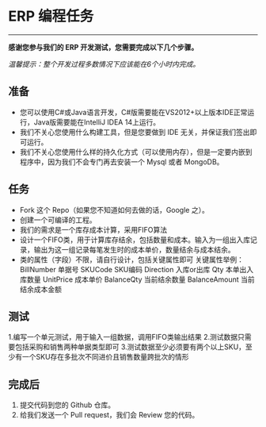 # ERP 编程任务
-------------------

**感谢您参与我们的 ERP 开发测试，您需要完成以下几个步骤。**

*温馨提示：整个开发过程多数情况下应该能在6个小时内完成。*

## 准备
* 您可以使用C#或Java语言开发，C#版需要能在VS2012+以上版本IDE正常运行，Java版需要能在IntelliJ IDEA 14上运行。
* 我们不关心您使用什么构建工具，但是您要做到 IDE 无关，并保证我们签出即可运行。
* 我们不关心您使用什么样的持久化方式（可以使用内存），但是一定要内嵌到程序中，因为我们不会专门再去安装一个 Mysql 或者 MongoDB。

## 任务
* Fork 这个 Repo（如果您不知道如何去做的话，Google 之）。
* 创建一个可编译的工程。
* 我们的需求是一个库存成本计算，采用FIFO算法
* 设计一个FIFO类，用于计算库存结余，包括数量和成本。输入为一组出入库记录，输出为这一组记录每笔发生时的成本单价，数量结余与成本结余。
* 类的属性（字段）不限，请自行设计，包括关键属性即可
关键属性举例：
BillNumber      单据号
SKUCode	        SKU编码
Direction 	入库or出库
Qty		本单出入库数量
UnitPrice	成本单价
BalanceQty	当前结余数量
BalanceAmount   当前结余成本金额

## 测试
1.编写一个单元测试，用于输入一组数据，调用FIFO类输出结果
2.测试数据只需要包括采购和销售两种单据类型即可
3.测试数据至少必须要有两个以上SKU，至少有一个SKU存在多批次不同进价且销售数量跨批次的情形



## 完成后
1. 提交代码到您的 Github 仓库。
2. 给我们发送一个 Pull request，我们会 Review 您的代码。

